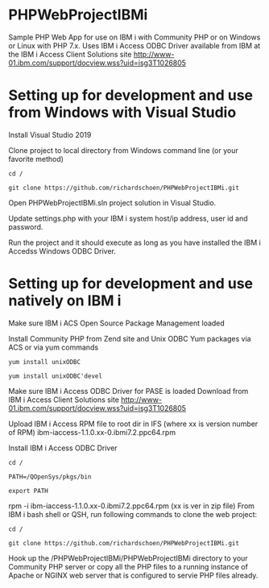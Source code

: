 # PHPWebProjectIBMi
Sample PHP Web App for use on IBM i with Community PHP or on Windows or Linux with PHP 7.x. Uses IBM i Access ODBC Driver available from IBM at the IBM i Access Client Solutions site http://www-01.ibm.com/support/docview.wss?uid=isg3T1026805

# Setting up for development and use from Windows with Visual Studio
Install Visual Studio 2019

Clone project to local directory from Windows command line (or your favorite method)
```
cd /

git clone https://github.com/richardschoen/PHPWebProjectIBMi.git
```
Open PHPWebProjectIBMi.sln project solution in Visual Studio.

Update settings.php with your IBM i system host/ip address, user id and password. 

Run the project and it should execute as long as you have installed the IBM i Accedss Windows ODBC Driver.

# Setting up for development and use natively on IBM i
Make sure IBM i ACS Open Source Package Management loaded

Install Community PHP from Zend site and Unix ODBC Yum packages via ACS or via yum commands
```
yum install unixODBC

yum install unixODBC'devel
```
Make sure IBM i Access ODBC Driver for PASE is loaded Download from IBM i Access Client Solutions site http://www-01.ibm.com/support/docview.wss?uid=isg3T1026805

Upload IBM i Access RPM file to root dir in IFS (where xx is version number of RPM) ibm-iaccess-1.1.0.xx-0.ibmi7.2.ppc64.rpm

Install IBM i Access ODBC Driver
```
cd /

PATH=/QOpenSys/pkgs/bin  

export PATH
```
rpm -i ibm-iaccess-1.1.0.xx-0.ibmi7.2.ppc64.rpm  (xx is ver in zip file)
From IBM i bash shell or QSH, run following commands to clone the web project:
```
cd /

git clone https://github.com/richardschoen/PHPWebProjectIBMi.git
```

Hook up the /PHPWebProjectIBMi/PHPWebProjectIBMi directory to your Community PHP server or copy all the PHP files to a running instance of Apache or NGINX web server that is configured to servie PHP files already.
